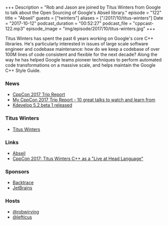 +++
Description = "Rob and Jason are joined by Titus Winters from Google to talk about the Open Sourcing of Google's Abseil library."
episode = "122"
title = "Abseil"
guests = ["twinters"]
aliases = ["/2017/10/titus-winters"]
Date = "2017-10-12"
podcast_duration = "00:52:27"
podcast_file = "cppcast-122.mp3"
episode_image = "img/episode/2017/10/titus-winters.jpg"
+++

Titus Winters has spent the past 6 years working on Google's core C++ libraries. He's particularly interested in issues of large scale software engineer and codebase maintenance: how do we keep a codebase of over 100M lines of code consistent and flexible for the next decade? Along the way he has helped Google teams pioneer techniques to perform automated code transformations on a massive scale, and helps maintain the Google C++ Style Guide.

### News ###

 - [CppCon 2017 Trip Report](http://www.elbeno.com/blog/?p=1542)
 - [My CppCon 2017 Trip Report - 10 great talks to watch and learn from](https://deque.blog/2017/10/04/my-cppcon-2017-trip-report-10-great-talks-to-watch-and-learn-from/)
 - [Kdevelop 5.2 beta 1 released](https://www.kdevelop.org/news/kdevelop-52-beta1-released)
 
### Titus Winters ###

 - [Titus Winters](https://www.linkedin.com/in/tituswinters)
 
### Links ###

 - [Abseil](https://abseil.io/)
 - [CppCon 2017: Titus Winters C++ as a "Live at Head Language"](https://www.youtube.com/watch?v=tISy7EJQPzI)
 
### Sponsors ###

- [Backtrace](https://www.backtrace.io/cppcast)
- [JetBrains](https://www.jetbrains.com/cpp/?utm_source=cppcast&utm_medium=podcast&utm_content=cppcast-podcast&utm_campaign=cpp)

### Hosts ###

- [@robwirving](https://twitter.com/robwirving)
- [@lefticus](https://twitter.com/lefticus)

